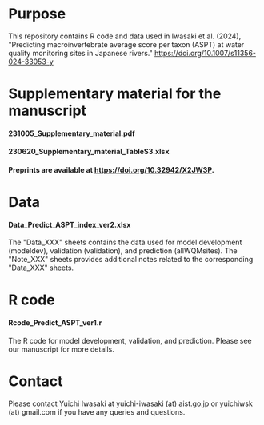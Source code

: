 # Purpose
This repository contains R code and data used in Iwasaki et al. (2024), "Predicting macroinvertebrate average score per taxon (ASPT) at water quality monitoring sites in Japanese rivers."
https://doi.org/10.1007/s11356-024-33053-y

# Supplementary material for the manuscript
#### 231005_Supplementary_material.pdf
#### 230620_Supplementary_material_TableS3.xlsx
#### Preprints are available at https://doi.org/10.32942/X2JW3P.

# Data
#### Data_Predict_ASPT_index_ver2.xlsx
The "Data_XXX" sheets contains the data used for model development (modeldev), validation (validation), and prediction (allWQMsites). The "Note_XXX" sheets provides additional notes related to the corresponding "Data_XXX" sheets.

# R code
#### Rcode_Predict_ASPT_ver1.r
The R code for model development, validation, and prediction. Please see our manuscript for more details.

# Contact
Please contact Yuichi Iwasaki at yuichi-iwasaki (at) aist.go.jp or yuichiwsk (at) gmail.com if you have any queries and questions.
